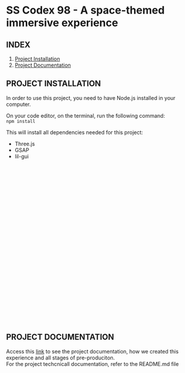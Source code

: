# SS Codex 98 - A space-themed immersive experience

## INDEX
1. [Project Installation](#project-installation)<br>
2. [Project Documentation](#project-documentation)

## PROJECT INSTALLATION
In order to use this project, you need to have Node.js installed in your computer.

On your code editor, on the terminal, run the following command:<br>
`npm install`

This will install all dependencies needed for this project:
- Three.js<br>
- GSAP<br>
- lil-gui

<br>
<br>
<br>
<br>
<br>
<br>
<br>
<br>
<br>
<br>
<br>
<br>
<br>
<br>
<br>
<br>
<br>
<br>
<br>
<br>
<br>
<br>
<br>
<br>
<br>

## PROJECT DOCUMENTATION
Access this [link](https://boundless-limit-fdf.notion.site/Project-Documentation-1650c8fe467e8047b26ed05d53747343) to see the project documentation, how we created this experience and all stages of pre-produciton.<br>
For the project techcnicall documentation, refer to the README.md file
